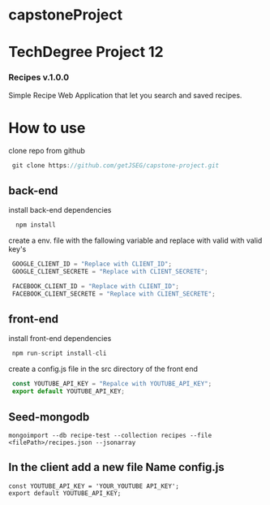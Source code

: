 # capstoneProject

# TechDegree Project 12

### Recipes v.1.0.0
Simple Recipe Web Application that let you search and saved recipes.


# How to use
clone repo from github
```javascript
 git clone https://github.com/getJSEG/capstone-project.git
```
## back-end
install back-end dependencies
```javascript
  npm install
```

create a env. file with the fallowing variable and replace with valid with valid key's
```javascript
 GOOGLE_CLIENT_ID = "Replace with CLIENT_ID";
 GOOGLE_CLIENT_SECRETE = "Replace with CLIENT_SECRETE";

 FACEBOOK_CLIENT_ID = "Replace with CLIENT_ID";
 FACEBOOK_CLIENT_SECRETE = "Replace with CLIENT_SECRETE";
```
## front-end
install front-end dependencies
```javascript
 npm run-script install-cli
```
create a config.js file in the src directory of the front end
```javascript
 const YOUTUBE_API_KEY = "Repalce with YOUTUBE_API_KEY";
 export default YOUTUBE_API_KEY;
```
## Seed-mongodb
```
mongoimport --db recipe-test --collection recipes --file <filePath>/recipes.json --jsonarray
```

## In the client add a new file Name config.js
```
const YOUTUBE_API_KEY = 'YOUR_YOUTUBE API_KEY';
export default YOUTUBE_API_KEY;
```

